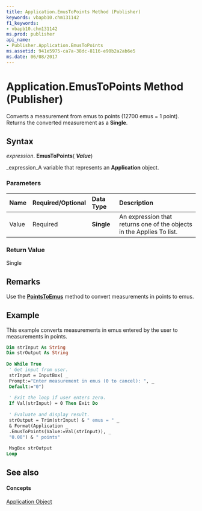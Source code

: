 ```yaml
---
title: Application.EmusToPoints Method (Publisher)
keywords: vbapb10.chm131142
f1_keywords:
- vbapb10.chm131142
ms.prod: publisher
api_name:
- Publisher.Application.EmusToPoints
ms.assetid: 941e5975-ca7a-38dc-8116-e90b2a2ab6e5
ms.date: 06/08/2017
---
```



# Application.EmusToPoints Method (Publisher)

Converts a measurement from emus to points (12700 emus = 1 point). Returns the converted measurement as a  **Single**.


## Syntax

 _expression_. **EmusToPoints**( **_Value_**)

 _expression_A variable that represents an  **Application** object.


### Parameters



|**Name**|**Required/Optional**|**Data Type**|**Description**|
|:-----|:-----|:-----|:-----|
|Value|Required| **Single**|An expression that returns one of the objects in the Applies To list.|

### Return Value

Single


## Remarks

Use the  **[PointsToEmus](application-pointstoemus-method-publisher.md)** method to convert measurements in points to emus.


## Example

This example converts measurements in emus entered by the user to measurements in points.


```vb
Dim strInput As String 
Dim strOutput As String 
 
Do While True 
 ' Get input from user. 
 strInput = InputBox( _ 
 Prompt:="Enter measurement in emus (0 to cancel): ", _ 
 Default:="0") 
 
 ' Exit the loop if user enters zero. 
 If Val(strInput) = 0 Then Exit Do 
 
 ' Evaluate and display result. 
 strOutput = Trim(strInput) & " emus = " _ 
 & Format(Application _ 
 .EmusToPoints(Value:=Val(strInput)), _ 
 "0.00") & " points" 
 
 MsgBox strOutput 
Loop 

```


## See also


#### Concepts


 [Application Object](application-object-publisher.md)


